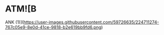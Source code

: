 # ATM![B
ANK (1)](https://user-images.githubusercontent.com/59726635/224711274-767c05e9-8e0d-41ce-9818-b2e619bb9fd6.png)
